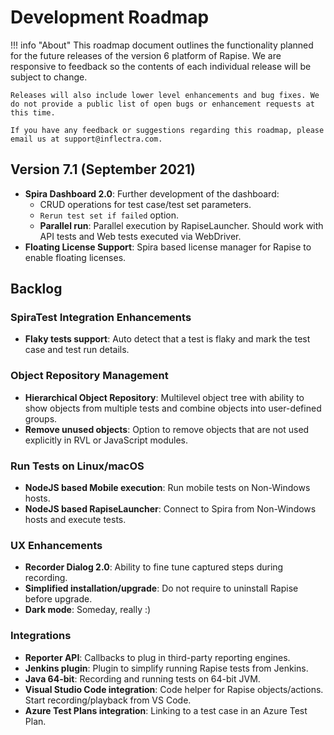 # Development Roadmap

!!! info "About"
    This roadmap document outlines the functionality planned for the future releases of the version 6 platform of Rapise. We are responsive to feedback so the contents of each individual release will be subject to change.

    Releases will also include lower level enhancements and bug fixes. We do not provide a public list of open bugs or enhancement requests at this time.
    
    If you have any feedback or suggestions regarding this roadmap, please email us at support@inflectra.com.

## Version 7.1 (September 2021)

- **Spira Dashboard 2.0**: Further development of the dashboard: 
    - CRUD operations for test case/test set parameters.
    - `Rerun test set if failed` option.
    - **Parallel run**: Parallel execution by RapiseLauncher. Should work with API tests and Web tests executed via WebDriver.
- **Floating License Support**: Spira based license manager for Rapise to enable floating licenses.

## Backlog

### SpiraTest Integration Enhancements

- **Flaky tests support**: Auto detect that a test is flaky and mark the test case and test run details.

### Object Repository Management

- **Hierarchical Object Repository**: Multilevel object tree with ability to show objects from multiple tests and combine objects into user-defined groups.
- **Remove unused objects**: Option to remove objects that are not used explicitly in RVL or JavaScript modules.

### Run Tests on Linux/macOS

- **NodeJS based Mobile execution**: Run mobile tests on Non-Windows hosts.
- **NodeJS based RapiseLauncher**: Connect to Spira from Non-Windows hosts and execute tests.

### UX Enhancements

- **Recorder Dialog 2.0**: Ability to fine tune captured steps during recording.
- **Simplified installation/upgrade**: Do not require to uninstall Rapise before upgrade.
- **Dark mode**: Someday, really :)

### Integrations

- **Reporter API**: Callbacks to plug in third-party reporting engines.
- **Jenkins plugin**: Plugin to simplify running Rapise tests from Jenkins.
- **Java 64-bit**: Recording and running tests on 64-bit JVM.
- **Visual Studio Code integration**: Code helper for Rapise objects/actions. Start recording/playback from VS Code.
- **Azure Test Plans integration**: Linking to a test case in an Azure Test Plan.





